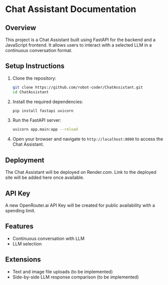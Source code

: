 # Chat Assistant Documentation

## Overview
This project is a Chat Assistant built using FastAPI for the backend and a JavaScript frontend. It allows users to interact with a selected LLM in a continuous conversation format.

## Setup Instructions
1. Clone the repository:
   ```bash
   git clone https://github.com/robot-coder/ChatAssistant.git
   cd ChatAssistant
   ```
2. Install the required dependencies:
   ```bash
   pip install fastapi uvicorn
   ```
3. Run the FastAPI server:
   ```bash
   uvicorn app.main:app --reload
   ```
4. Open your browser and navigate to `http://localhost:8000` to access the Chat Assistant.

## Deployment
The Chat Assistant will be deployed on Render.com. Link to the deployed site will be added here once available.

## API Key
A new OpenRouter.ai API Key will be created for public availability with a spending limit.

## Features
- Continuous conversation with LLM
- LLM selection

## Extensions
- Text and image file uploads (to be implemented)
- Side-by-side LLM response comparison (to be implemented)